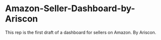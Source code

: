 # Amazon-Seller-Dashboard-by-Ariscon
This rep is the first draft of a dashboard for sellers on Amazon. By Ariscon.
